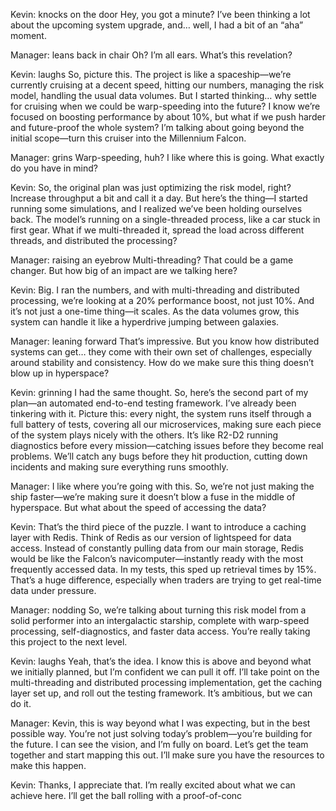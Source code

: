Kevin: knocks on the door Hey, you got a minute? I’ve been thinking a lot about the upcoming system upgrade, and… well, I had a bit of an “aha” moment.

Manager: leans back in chair Oh? I’m all ears. What’s this revelation?

Kevin: laughs So, picture this. The project is like a spaceship—we’re currently cruising at a decent speed, hitting our numbers, managing the risk model, handling the usual data volumes. But I started thinking… why settle for cruising when we could be warp-speeding into the future? I know we’re focused on boosting performance by about 10%, but what if we push harder and future-proof the whole system? I’m talking about going beyond the initial scope—turn this cruiser into the Millennium Falcon.

Manager: grins Warp-speeding, huh? I like where this is going. What exactly do you have in mind?

Kevin: So, the original plan was just optimizing the risk model, right? Increase throughput a bit and call it a day. But here’s the thing—I started running some simulations, and I realized we’ve been holding ourselves back. The model’s running on a single-threaded process, like a car stuck in first gear. What if we multi-threaded it, spread the load across different threads, and distributed the processing?

Manager: raising an eyebrow Multi-threading? That could be a game changer. But how big of an impact are we talking here?

Kevin: Big. I ran the numbers, and with multi-threading and distributed processing, we’re looking at a 20% performance boost, not just 10%. And it’s not just a one-time thing—it scales. As the data volumes grow, this system can handle it like a hyperdrive jumping between galaxies.

Manager: leaning forward That’s impressive. But you know how distributed systems can get… they come with their own set of challenges, especially around stability and consistency. How do we make sure this thing doesn’t blow up in hyperspace?

Kevin: grinning I had the same thought. So, here’s the second part of my plan—an automated end-to-end testing framework. I’ve already been tinkering with it. Picture this: every night, the system runs itself through a full battery of tests, covering all our microservices, making sure each piece of the system plays nicely with the others. It’s like R2-D2 running diagnostics before every mission—catching issues before they become real problems. We’ll catch any bugs before they hit production, cutting down incidents and making sure everything runs smoothly.

Manager: I like where you’re going with this. So, we’re not just making the ship faster—we’re making sure it doesn’t blow a fuse in the middle of hyperspace. But what about the speed of accessing the data?

Kevin: That’s the third piece of the puzzle. I want to introduce a caching layer with Redis. Think of Redis as our version of lightspeed for data access. Instead of constantly pulling data from our main storage, Redis would be like the Falcon’s navicomputer—instantly ready with the most frequently accessed data. In my tests, this sped up retrieval times by 15%. That’s a huge difference, especially when traders are trying to get real-time data under pressure.

Manager: nodding So, we’re talking about turning this risk model from a solid performer into an intergalactic starship, complete with warp-speed processing, self-diagnostics, and faster data access. You’re really taking this project to the next level.

Kevin: laughs Yeah, that’s the idea. I know this is above and beyond what we initially planned, but I’m confident we can pull it off. I’ll take point on the multi-threading and distributed processing implementation, get the caching layer set up, and roll out the testing framework. It’s ambitious, but we can do it.

Manager: Kevin, this is way beyond what I was expecting, but in the best possible way. You’re not just solving today’s problem—you’re building for the future. I can see the vision, and I’m fully on board. Let’s get the team together and start mapping this out. I’ll make sure you have the resources to make this happen.

Kevin: Thanks, I appreciate that. I’m really excited about what we can achieve here. I’ll get the ball rolling with a proof-of-conc
